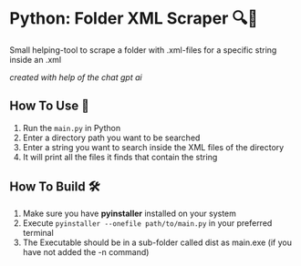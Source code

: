 # Python: Folder XML Scraper 🔍🐍
Small helping-tool to scrape a folder with .xml-files for a specific string inside an .xml

*created with help of the chat gpt ai* 

## How To Use 🚀
1. Run the `main.py` in Python
2. Enter a directory path you want to be searched
3. Enter a string you want to search inside the XML files of the directory   
4. It will print all the files it finds that contain the string


## How To Build 🛠️
1. Make sure you have **pyinstaller** installed on your system
2. Execute `pyinstaller --onefile path/to/main.py` in your preferred terminal
3. The Executable should be in a sub-folder called dist as main.exe (if you have not added the -n command)
